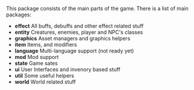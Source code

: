 This package consists of the main parts of the game.
There is a list of main packages:

 * **effect** All buffs, debuffs and other effect related stuff
 * **entity** Creatures, enemies, player and NPC's classes
 * **graphics** Asset managers and graphics helpers
 * **item** Items, and modifiers
 * **language** Multi-language support (not ready yet)
 * **mod** Mod support
 * **state** Game sates
 * **ui** User Interfaces and invenory based stuff
 * **util** Some useful helpers
 * **world** World related stuff
